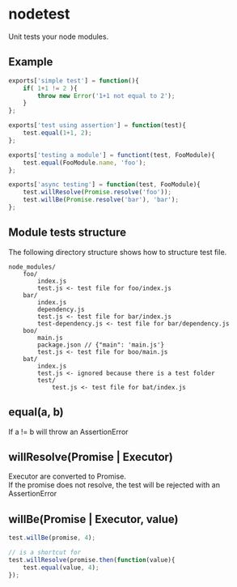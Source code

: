 # nodetest

Unit tests your node modules.

## Example

```javascript
exports['simple test'] = function(){
	if( 1+1 != 2 ){
		throw new Error('1+1 not equal to 2');
	}
};

exports['test using assertion'] = function(test){
	test.equal(1+1, 2);
};

exports['testing a module'] = functiont(test, FooModule){
	test.equal(FooModule.name, 'foo');
};

exports['async testing'] = function(test, FooModule){
	test.willResolve(Promise.resolve('foo'));
	test.willBe(Promise.resolve('bar'), 'bar');
};
```

## Module tests structure

The following directory structure shows how to structure test file.

```
node_modules/
	foo/
		index.js
		test.js <- test file for foo/index.js
	bar/
		index.js
		dependency.js		
		test.js <- test file for bar/index.js
		test-dependency.js <- test file for bar/dependency.js
	boo/
		main.js
		package.json // {"main": 'main.js'}
		test.js <- test file for boo/main.js
	bat/
		index.js
		test.js <- ignored because there is a test folder
		test/
			test.js <- test file for bat/index.js
```

## equal(a, b)

If a != b will throw an AssertionError

## willResolve(Promise | Executor)

Executor are converted to Promise.  
If the promise does not resolve, the test will be rejected with an AssertionError

## willBe(Promise | Executor, value)

```javascript
test.willBe(promise, 4);

// is a shortcut for
test.willResolve(promise.then(function(value){
	test.equal(value, 4);
});
```
